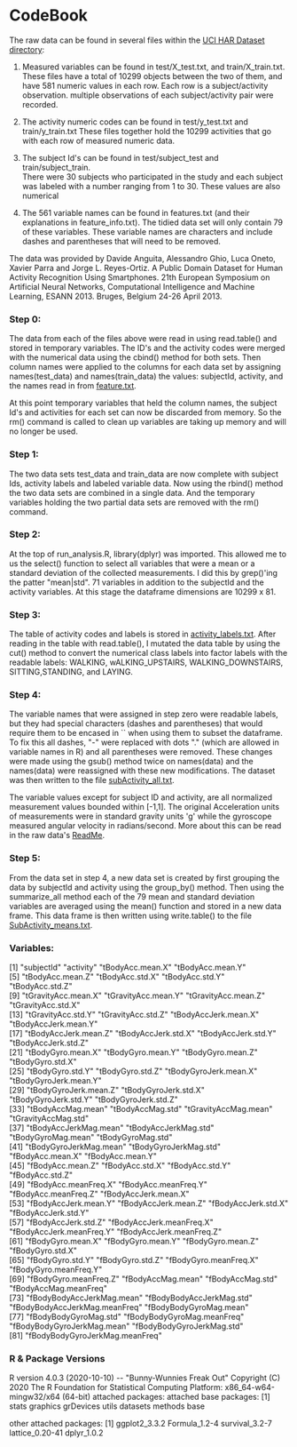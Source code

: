 # CodeBook

The raw data can be found in several files within the [UCI HAR Dataset directory](https://github.com/sarahmass/dataScienceCoursera/tree/main/gettingCleaningdata/UCI%20HAR%20Dataset):

1. Measured variables can be found in test/X_test.txt, and train/X_train.txt.
   These files have a total of 10299 objects between the two of them, and have
   581 numeric values in each row.  Each row is a subject/activity observation.
   multiple observations of each subject/activity pair were recorded.
   
2. The activity numeric codes can be found in test/y_test.txt and train/y_train.txt
   These files together hold the 10299 activities that go with each row of measured 
   numeric data.
   
3. The subject Id's can be found in test/subject_test and train/subject_train.  
   There were 30 subjects who participated in the study and each subject was labeled
   with a number ranging from 1 to 30.  These values are also numerical 

4. The 561 variable names can be found in features.txt (and their explanations in 
   feature_info.txt). The tidied data set will only contain 79 of these variables.
   These variable names are characters and include dashes and 
   parentheses that will need to be removed. 
   
The data was provided by Davide Anguita, Alessandro Ghio, Luca Oneto, 
Xavier Parra and Jorge L. Reyes-Ortiz. A Public Domain Dataset for Human 
Activity Recognition Using Smartphones. 21th European Symposium on Artificial 
Neural Networks, Computational Intelligence and Machine Learning, 
ESANN 2013. Bruges, Belgium 24-26 April 2013.
   
### Step 0:

The data from each of the files above were read in using read.table() and stored
in temporary variables.  The ID's and the activity codes were merged with the 
numerical data using the cbind() method for both sets.  Then column names were
applied to the columns for each data set by assigning names(test_data) and 
names(train_data) the values: subjectId, activity, and the names read in from 
[feature.txt](https://github.com/sarahmass/dataScienceCoursera/blob/main/gettingCleaningdata/UCI%20HAR%20Dataset/features.txt).

At this point temporary variables that held the column names, the subject Id's and 
activities for each set can now be discarded from memory. So the rm() command is called
to clean up variables are taking up memory and will no longer be used.

### Step 1: 

The two data sets test_data and train_data are now complete with subject Ids, activity
labels and labeled variable data.  Now using the rbind() method the two data sets are 
combined in a single data. And the temporary variables holding the two partial data
sets are removed with the rm() command.  

### Step 2:

At the top of run_analysis.R, library(dplyr) was imported.  This allowed me to us
the select() function to select all variables that were a mean or a standard deviation
of the collected measurements.  I did this by grep()'ing the patter "mean|std". 
71 variables in addition to the subjectId and the activity variables.  At this stage
the dataframe dimensions are 10299 x 81.

### Step 3:

The table of activity codes and labels is stored in [activity_labels.txt](https://github.com/sarahmass/dataScienceCoursera/blob/main/gettingCleaningdata/UCI%20HAR%20Dataset/activity_labels.txt).  After reading in the table with read.table(), I mutated the data table by using the cut() method to convert the numerical class labels into factor labels with the readable labels: WALKING, wALKING_UPSTAIRS, WALKING_DOWNSTAIRS, SITTING,STANDING, and LAYING.  

### Step 4: 

The variable names that were assigned in step zero were readable labels, but they had special characters (dashes and parentheses) that would require them to be encased in `` when using them to subset the dataframe.  To fix this all dashes, "-" were replaced with dots "." (which are allowed in variable names in R) and all parentheses were removed. These changes were made using the gsub() method twice on names(data) and the names(data) were reassigned with these new modifications. The dataset was then written to the file [subActivity_all.txt](https://github.com/sarahmass/dataScienceCoursera/blob/main/gettingCleaningdata/subActivity_all.txt).

The variable values except for subject ID and activity, are all normalized measurement values bounded within [-1,1].  The original Acceleration units of measurements were in standard gravity units 'g' while the gyroscope measured angular velocity in radians/second. More about this can be read in the raw data's [ReadMe](https://github.com/sarahmass/dataScienceCoursera/blob/main/gettingCleaningdata/UCI%20HAR%20Dataset/README.txt).  


### Step 5:

From the data set in step 4, a new data set is created by first grouping the data by subjectId and activity using the group_by() method.  Then using the summarize_all method each of the 79 mean and standard deviation variables are averaged using the mean() function and stored in a new data frame.  This data frame is then written using write.table() to the file [SubActivity_means.txt](https://github.com/sarahmass/dataScienceCoursera/blob/main/gettingCleaningdata/SubActivity_means.txt).



### Variables:

[1] "subjectId"                      "activity"                      "tBodyAcc.mean.X"               "tBodyAcc.mean.Y"              
 [5] "tBodyAcc.mean.Z"               "tBodyAcc.std.X"                "tBodyAcc.std.Y"                "tBodyAcc.std.Z"               
 [9] "tGravityAcc.mean.X"            "tGravityAcc.mean.Y"            "tGravityAcc.mean.Z"            "tGravityAcc.std.X"            
[13] "tGravityAcc.std.Y"             "tGravityAcc.std.Z"             "tBodyAccJerk.mean.X"           "tBodyAccJerk.mean.Y"          
[17] "tBodyAccJerk.mean.Z"           "tBodyAccJerk.std.X"            "tBodyAccJerk.std.Y"            "tBodyAccJerk.std.Z"           
[21] "tBodyGyro.mean.X"              "tBodyGyro.mean.Y"              "tBodyGyro.mean.Z"              "tBodyGyro.std.X"              
[25] "tBodyGyro.std.Y"               "tBodyGyro.std.Z"               "tBodyGyroJerk.mean.X"          "tBodyGyroJerk.mean.Y"         
[29] "tBodyGyroJerk.mean.Z"          "tBodyGyroJerk.std.X"           "tBodyGyroJerk.std.Y"           "tBodyGyroJerk.std.Z"          
[33] "tBodyAccMag.mean"              "tBodyAccMag.std"               "tGravityAccMag.mean"           "tGravityAccMag.std"           
[37] "tBodyAccJerkMag.mean"          "tBodyAccJerkMag.std"           "tBodyGyroMag.mean"             "tBodyGyroMag.std"             
[41] "tBodyGyroJerkMag.mean"         "tBodyGyroJerkMag.std"          "fBodyAcc.mean.X"               "fBodyAcc.mean.Y"              
[45] "fBodyAcc.mean.Z"               "fBodyAcc.std.X"                "fBodyAcc.std.Y"                "fBodyAcc.std.Z"               
[49] "fBodyAcc.meanFreq.X"           "fBodyAcc.meanFreq.Y"           "fBodyAcc.meanFreq.Z"           "fBodyAccJerk.mean.X"          
[53] "fBodyAccJerk.mean.Y"           "fBodyAccJerk.mean.Z"           "fBodyAccJerk.std.X"            "fBodyAccJerk.std.Y"           
[57] "fBodyAccJerk.std.Z"            "fBodyAccJerk.meanFreq.X"       "fBodyAccJerk.meanFreq.Y"       "fBodyAccJerk.meanFreq.Z"      
[61] "fBodyGyro.mean.X"              "fBodyGyro.mean.Y"              "fBodyGyro.mean.Z"              "fBodyGyro.std.X"              
[65] "fBodyGyro.std.Y"               "fBodyGyro.std.Z"               "fBodyGyro.meanFreq.X"          "fBodyGyro.meanFreq.Y"         
[69] "fBodyGyro.meanFreq.Z"          "fBodyAccMag.mean"              "fBodyAccMag.std"               "fBodyAccMag.meanFreq"         
[73] "fBodyBodyAccJerkMag.mean"      "fBodyBodyAccJerkMag.std"       "fBodyBodyAccJerkMag.meanFreq"  "fBodyBodyGyroMag.mean"        
[77] "fBodyBodyGyroMag.std"          "fBodyBodyGyroMag.meanFreq"     "fBodyBodyGyroJerkMag.mean"     "fBodyBodyGyroJerkMag.std"     
[81] "fBodyBodyGyroJerkMag.meanFreq"



### R & Package Versions
R version 4.0.3 (2020-10-10) -- "Bunny-Wunnies Freak Out"
Copyright (C) 2020 The R Foundation for Statistical Computing
Platform: x86_64-w64-mingw32/x64 (64-bit)
attached packages:
attached base packages:
[1] stats     graphics  grDevices utils     datasets  methods   base     

other attached packages:
[1] ggplot2_3.3.2   Formula_1.2-4   survival_3.2-7  lattice_0.20-41 dplyr_1.0.2    




